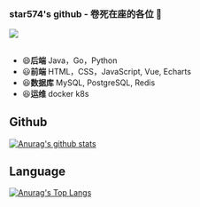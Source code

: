
<!--
**star574/star574** is a ✨ _special_ ✨ repository because its `README.md` (this file) appears on your GitHub profile.

Here are some ideas to get you started:

- 🔭 I’m currently working on ...
- 🌱 I’m currently learning ...
- 👯 I’m looking to collaborate on ...
- 🤔 I’m looking for help with ...
- 💬 Ask me about ...
- 📫 How to reach me: ...
- 😄 Pronouns: ...
- ⚡ Fun fact: ...
![](https://komarev.com/ghpvc/?username=star574) 访问量
-->

### star574's github  - 卷死在座的各位 👋
![](https://komarev.com/ghpvc/?username=star574) 
## 
- 😄**后端** Java，Go，Python
- 😃**前端** HTML，CSS，JavaScript, Vue, Echarts
- 😆**数据库** MySQL, PostgreSQL, Redis
- 😆**运维** docker k8s


## Github
[![Anurag's github stats](https://github-readme-stats.vercel.app/api?username=star574&show_icons=true&count_private=true&include_all_commits=true&theme=onedark)](https://github.com/anuraghazra/github-readme-stats)

## Language
[![Anurag's Top Langs](https://github-readme-stats.vercel.app/api/top-langs/?username=star574)](https://github.com/star574)


